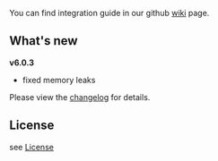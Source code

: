 You can find integration guide in our github [wiki](https://github.com/loopme/loopme-ios-sdk/wiki) page.

## What's new ##
**v6.0.3**

- fixed memory leaks

Please view the [changelog](CHANGELOG.md) for details.

## License ##

see [License](LICENSE.md)
